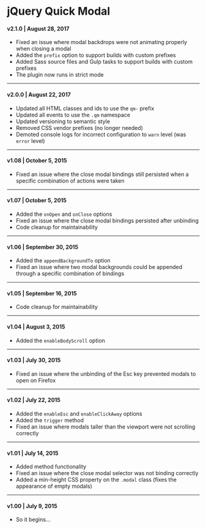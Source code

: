 # jQuery Quick Modal

#### v2.1.0 | August 28, 2017
* Fixed an issue where modal backdrops were not animating properly when closing a modal
* Added the `prefix` option to support builds with custom prefixes
* Added Sass source files and Gulp tasks to support builds with custom prefixes
* The plugin now runs in strict mode

---

#### v2.0.0 | August 22, 2017
* Updated all HTML classes and ids to use the `qm-` prefix
* Updated all events to use the `.qm` namespace
* Updated versioning to semantic style
* Removed CSS vendor prefixes (no longer needed)
* Demoted console logs for incorrect configuration to `warn` level (was `error` level)

---

#### v1.08 | October 5, 2015
* Fixed an issue where the close modal bindings still persisted when a specific combination of actions were taken

---

#### v1.07 | October 5, 2015
* Added the `onOpen` and `onClose` options
* Fixed an issue where the close modal bindings persisted after unbinding
* Code cleanup for maintainability

---

#### v1.06 | September 30, 2015
* Added the `appendBackgroundTo` option
* Fixed an issue where two modal backgrounds could be appended through a specific combination of bindings

---

#### v1.05 | September 16, 2015
* Code cleanup for maintainability

---

#### v1.04 | August 3, 2015
* Added the `enableBodyScroll` option

---

#### v1.03 | July 30, 2015
* Fixed an issue where the unbinding of the Esc key prevented modals to open on Firefox

---

#### v1.02 | July 22, 2015
* Added the `enableEsc` and `enableClickAway` options
* Added the `trigger` method
* Fixed an issue where modals taller than the viewport were not scrolling correctly

---

#### v1.01 | July 14, 2015
* Added method functionality
* Fixed an issue where the close modal selector was not binding correctly
* Added a min-height CSS property on the `.modal` class (fixes the appearance of empty modals)

---

#### v1.00 | July 9, 2015
* So it begins...